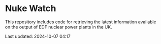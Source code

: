 # Nuke Watch

This repository includes code for retrieving the latest information available on the output of EDF nuclear power plants in the UK.

Last updated: 2024-10-07 04:17